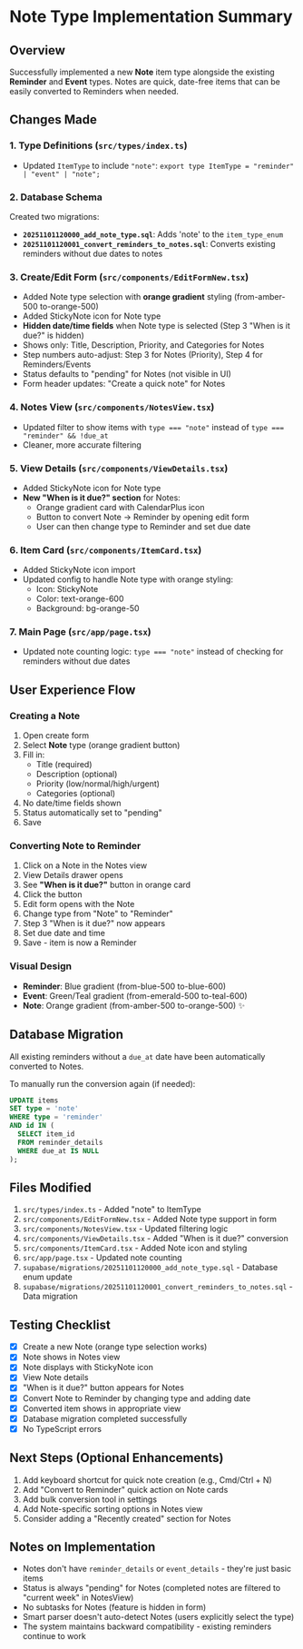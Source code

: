 # Note Type Implementation Summary

## Overview
Successfully implemented a new **Note** item type alongside the existing **Reminder** and **Event** types. Notes are quick, date-free items that can be easily converted to Reminders when needed.

## Changes Made

### 1. Type Definitions (`src/types/index.ts`)
- Updated `ItemType` to include `"note"`: `export type ItemType = "reminder" | "event" | "note";`

### 2. Database Schema
Created two migrations:
- **`20251101120000_add_note_type.sql`**: Adds 'note' to the `item_type_enum`
- **`20251101120001_convert_reminders_to_notes.sql`**: Converts existing reminders without due dates to notes

### 3. Create/Edit Form (`src/components/EditFormNew.tsx`)
- Added Note type selection with **orange gradient** styling (from-amber-500 to-orange-500)
- Added StickyNote icon for Note type
- **Hidden date/time fields** when Note type is selected (Step 3 "When is it due?" is hidden)
- Shows only: Title, Description, Priority, and Categories for Notes
- Step numbers auto-adjust: Step 3 for Notes (Priority), Step 4 for Reminders/Events
- Status defaults to "pending" for Notes (not visible in UI)
- Form header updates: "Create a quick note" for Notes

### 4. Notes View (`src/components/NotesView.tsx`)
- Updated filter to show items with `type === "note"` instead of `type === "reminder" && !due_at`
- Cleaner, more accurate filtering

### 5. View Details (`src/components/ViewDetails.tsx`)
- Added StickyNote icon for Note type
- **New "When is it due?" section** for Notes:
  - Orange gradient card with CalendarPlus icon
  - Button to convert Note → Reminder by opening edit form
  - User can then change type to Reminder and set due date

### 6. Item Card (`src/components/ItemCard.tsx`)
- Added StickyNote icon import
- Updated config to handle Note type with orange styling:
  - Icon: StickyNote
  - Color: text-orange-600
  - Background: bg-orange-50

### 7. Main Page (`src/app/page.tsx`)
- Updated note counting logic: `type === "note"` instead of checking for reminders without due dates

## User Experience Flow

### Creating a Note
1. Open create form
2. Select **Note** type (orange gradient button)
3. Fill in:
   - Title (required)
   - Description (optional)
   - Priority (low/normal/high/urgent)
   - Categories (optional)
4. No date/time fields shown
5. Status automatically set to "pending"
6. Save

### Converting Note to Reminder
1. Click on a Note in the Notes view
2. View Details drawer opens
3. See **"When is it due?"** button in orange card
4. Click the button
5. Edit form opens with the Note
6. Change type from "Note" to "Reminder"
7. Step 3 "When is it due?" now appears
8. Set due date and time
9. Save - item is now a Reminder

### Visual Design
- **Reminder**: Blue gradient (from-blue-500 to-blue-600)
- **Event**: Green/Teal gradient (from-emerald-500 to-teal-600)
- **Note**: Orange gradient (from-amber-500 to-orange-500) ✨

## Database Migration
All existing reminders without a `due_at` date have been automatically converted to Notes.

To manually run the conversion again (if needed):
```sql
UPDATE items 
SET type = 'note'
WHERE type = 'reminder' 
AND id IN (
  SELECT item_id 
  FROM reminder_details 
  WHERE due_at IS NULL
);
```

## Files Modified
1. `src/types/index.ts` - Added "note" to ItemType
2. `src/components/EditFormNew.tsx` - Added Note type support in form
3. `src/components/NotesView.tsx` - Updated filtering logic
4. `src/components/ViewDetails.tsx` - Added "When is it due?" conversion
5. `src/components/ItemCard.tsx` - Added Note icon and styling
6. `src/app/page.tsx` - Updated note counting
7. `supabase/migrations/20251101120000_add_note_type.sql` - Database enum update
8. `supabase/migrations/20251101120001_convert_reminders_to_notes.sql` - Data migration

## Testing Checklist
- [x] Create a new Note (orange type selection works)
- [x] Note shows in Notes view
- [x] Note displays with StickyNote icon
- [x] View Note details
- [x] "When is it due?" button appears for Notes
- [x] Convert Note to Reminder by changing type and adding date
- [x] Converted item shows in appropriate view
- [x] Database migration completed successfully
- [x] No TypeScript errors

## Next Steps (Optional Enhancements)
1. Add keyboard shortcut for quick note creation (e.g., Cmd/Ctrl + N)
2. Add "Convert to Reminder" quick action on Note cards
3. Add bulk conversion tool in settings
4. Add Note-specific sorting options in Notes view
5. Consider adding a "Recently created" section for Notes

## Notes on Implementation
- Notes don't have `reminder_details` or `event_details` - they're just basic items
- Status is always "pending" for Notes (completed notes are filtered to "current week" in NotesView)
- No subtasks for Notes (feature is hidden in form)
- Smart parser doesn't auto-detect Notes (users explicitly select the type)
- The system maintains backward compatibility - existing reminders continue to work
